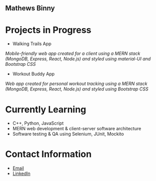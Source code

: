 ## Mathews Binny

<!--
**mathewsbinny/mathewsbinny** is a ✨ _special_ ✨ repository because its `README.md` (this file) appears on your GitHub profile.

Here are some ideas to get you started:

- 👯 I’m looking to collaborate on ...
- 🤔 I’m looking for help with ...
- 💬 Ask me about ...
-->
# Projects in Progress
- Walking Trails App

*Mobile-friendly web app created for a client using a MERN stack (MongoDB, Express, React, Node.js) and styled using material-UI and Bootstrap CSS*

- Workout Buddy App

*Web app created for personal workout tracking using a MERN stack (MongoDB, Express, React, Node.js) and styled using Bootstrap CSS*
# Currently Learning
- C++, Python, JavaScript
- MERN web development & client-server software architecture
- Software testing & QA using Selenium, JUnit, Mockito
# Contact Information
- [Email](mathewsb.00@gmail.com)
- [LinkedIn](https://www.linkedin.com/in/mathewsbinny/)
